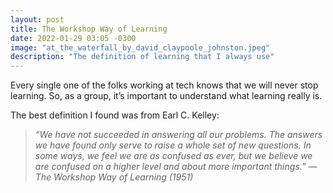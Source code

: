 ```yaml
---
layout: post
title: The Workshop Way of Learning
date: 2022-01-29 03:05 -0300
image: "at_the_waterfall_by_david_claypoole_johnston.jpeg"
description: "The definition of learning that I always use"
---
```


Every single one of the folks working at tech knows that we will never stop learning. So, as a group, it’s important to understand what learning really is.

The best definition I found was from Earl C. Kelley:

> *“We have not succeeded in answering all our problems. The answers we have found only serve to raise a whole set of new questions. In some ways, we feel we are as confused as ever, but we believe we are confused on a higher level and about more important things.”
> — The Workshop Way of Learning (1951)*
